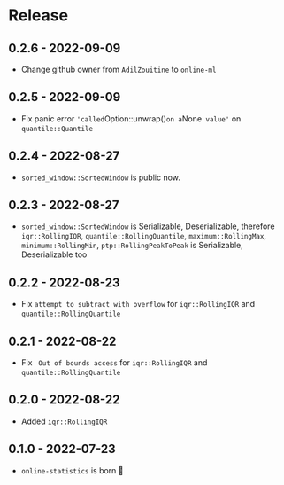 # Release

## 0.2.6 - 2022-09-09

- Change github owner from `AdilZouitine` to `online-ml`

## 0.2.5 - 2022-09-09

- Fix panic error ` 'called `Option::unwrap()` on a `None` value'` on `quantile::Quantile`

## 0.2.4 - 2022-08-27

- `sorted_window::SortedWindow` is public now.

## 0.2.3 - 2022-08-27

- `sorted_window::SortedWindow` is Serializable, Deserializable, therefore `iqr::RollingIQR`, `quantile::RollingQuantile`, `maximum::RollingMax`, `minimum::RollingMin`, `ptp::RollingPeakToPeak` is Serializable, Deserializable too

## 0.2.2 - 2022-08-23

- Fix `attempt to subtract with overflow` for `iqr::RollingIQR` and `quantile::RollingQuantile`

## 0.2.1 - 2022-08-22

- Fix ` Out of bounds access` for `iqr::RollingIQR` and `quantile::RollingQuantile`

## 0.2.0 - 2022-08-22

- Added `iqr::RollingIQR`

## 0.1.0 - 2022-07-23

- `online-statistics` is born 🎉 